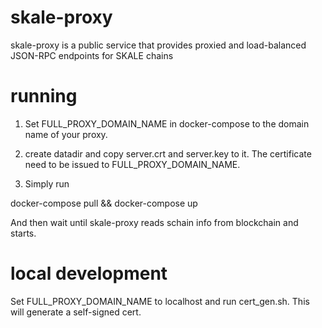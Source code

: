 # skale-proxy

skale-proxy is a public service that provides proxied and load-balanced JSON-RPC endpoints for SKALE chains 


# running

1. Set FULL_PROXY_DOMAIN_NAME in docker-compose to the domain name of your proxy.

2. create datadir and copy server.crt and server.key to it. The certificate need to be issued to FULL_PROXY_DOMAIN_NAME.

3. Simply run

docker-compose pull && docker-compose up

And then wait until skale-proxy reads schain info from blockchain and starts.

# local development

Set FULL_PROXY_DOMAIN_NAME to localhost and run cert_gen.sh. This will generate a self-signed cert. 

